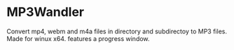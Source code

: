 # MP3Wandler

Convert mp4, webm and m4a files in directory and subdirectoy to MP3 files.
Made for winux x64. features a progress window.